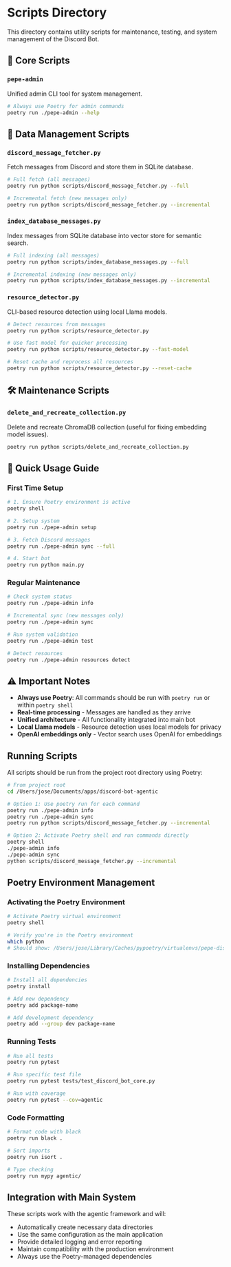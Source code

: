 # Scripts Directory

This directory contains utility scripts for maintenance, testing, and system management of the Discord Bot.

## 🚀 Core Scripts

### **`pepe-admin`**
Unified admin CLI tool for system management.
```bash
# Always use Poetry for admin commands
poetry run ./pepe-admin --help
```

## 🔧 Data Management Scripts

### **`discord_message_fetcher.py`**
Fetch messages from Discord and store them in SQLite database.
```bash
# Full fetch (all messages)
poetry run python scripts/discord_message_fetcher.py --full

# Incremental fetch (new messages only)
poetry run python scripts/discord_message_fetcher.py --incremental
```

### **`index_database_messages.py`**
Index messages from SQLite database into vector store for semantic search.
```bash
# Full indexing (all messages)
poetry run python scripts/index_database_messages.py --full

# Incremental indexing (new messages only)
poetry run python scripts/index_database_messages.py --incremental
```

### **`resource_detector.py`**
CLI-based resource detection using local Llama models.
```bash
# Detect resources from messages
poetry run python scripts/resource_detector.py

# Use fast model for quicker processing
poetry run python scripts/resource_detector.py --fast-model

# Reset cache and reprocess all resources
poetry run python scripts/resource_detector.py --reset-cache
```

## 🛠️ Maintenance Scripts

### **`delete_and_recreate_collection.py`**
Delete and recreate ChromaDB collection (useful for fixing embedding model issues).
```bash
poetry run python scripts/delete_and_recreate_collection.py
```

## 🎯 Quick Usage Guide

### First Time Setup
```bash
# 1. Ensure Poetry environment is active
poetry shell

# 2. Setup system
poetry run ./pepe-admin setup

# 3. Fetch Discord messages
poetry run ./pepe-admin sync --full

# 4. Start bot
poetry run python main.py
```

### Regular Maintenance
```bash
# Check system status
poetry run ./pepe-admin info

# Incremental sync (new messages only)
poetry run ./pepe-admin sync

# Run system validation
poetry run ./pepe-admin test

# Detect resources
poetry run ./pepe-admin resources detect
```

## ⚠️ Important Notes

- **Always use Poetry**: All commands should be run with `poetry run` or within `poetry shell`
- **Real-time processing** - Messages are handled as they arrive
- **Unified architecture** - All functionality integrated into main bot
- **Local Llama models** - Resource detection uses local models for privacy
- **OpenAI embeddings only** - Vector search uses OpenAI for embeddings

## Running Scripts

All scripts should be run from the project root directory using Poetry:

```bash
# From project root
cd /Users/jose/Documents/apps/discord-bot-agentic

# Option 1: Use poetry run for each command
poetry run ./pepe-admin info
poetry run ./pepe-admin sync
poetry run python scripts/discord_message_fetcher.py --incremental

# Option 2: Activate Poetry shell and run commands directly
poetry shell
./pepe-admin info
./pepe-admin sync
python scripts/discord_message_fetcher.py --incremental
```

## Poetry Environment Management

### **Activating the Poetry Environment**
```bash
# Activate Poetry virtual environment
poetry shell

# Verify you're in the Poetry environment
which python
# Should show: /Users/jose/Library/Caches/pypoetry/virtualenvs/pepe-discord-bot-5qtDQwBU-py3.11/bin/python
```

### **Installing Dependencies**
```bash
# Install all dependencies
poetry install

# Add new dependency
poetry add package-name

# Add development dependency
poetry add --group dev package-name
```

### **Running Tests**
```bash
# Run all tests
poetry run pytest

# Run specific test file
poetry run pytest tests/test_discord_bot_core.py

# Run with coverage
poetry run pytest --cov=agentic
```

### **Code Formatting**
```bash
# Format code with black
poetry run black .

# Sort imports
poetry run isort .

# Type checking
poetry run mypy agentic/
```

## Integration with Main System

These scripts work with the agentic framework and will:
- Automatically create necessary data directories
- Use the same configuration as the main application
- Provide detailed logging and error reporting
- Maintain compatibility with the production environment
- Always use the Poetry-managed dependencies
